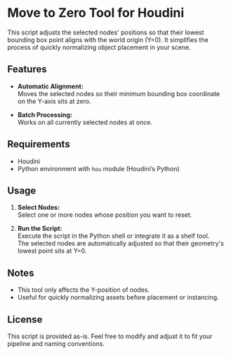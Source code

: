 # Move to Zero Tool for Houdini

This script adjusts the selected nodes' positions so that their lowest bounding box point aligns with the world origin (Y=0). It simplifies the process of quickly normalizing object placement in your scene.

## Features

- **Automatic Alignment:**  
  Moves the selected nodes so their minimum bounding box coordinate on the Y-axis sits at zero.
  
- **Batch Processing:**  
  Works on all currently selected nodes at once.

## Requirements

- Houdini
- Python environment with `hou` module (Houdini’s Python)

## Usage

1. **Select Nodes:**  
   Select one or more nodes whose position you want to reset.
   
2. **Run the Script:**  
   Execute the script in the Python shell or integrate it as a shelf tool.  
   The selected nodes are automatically adjusted so that their geometry's lowest point sits at Y=0.

## Notes

- This tool only affects the Y-position of nodes.
- Useful for quickly normalizing assets before placement or instancing.

## License

This script is provided as-is. Feel free to modify and adjust it to fit your pipeline and naming conventions.
